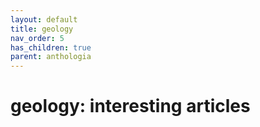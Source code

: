 ```yaml
---
layout: default
title: geology
nav_order: 5
has_children: true
parent: anthologia
---
```


# geology: interesting articles



